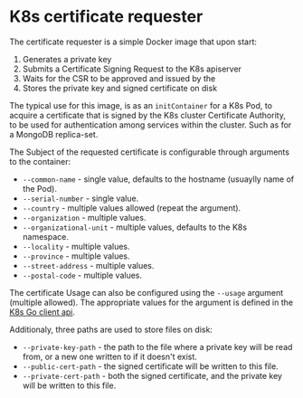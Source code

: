 # K8s certificate requester
The certificate requester is a simple Docker image that upon start:

1. Generates a private key
1. Submits a Certificate Signing Request to the K8s apiserver
1. Waits for the CSR to be approved and issued by the
1. Stores the private key and signed certificate on disk

The typical use for this image, is as an `initContainer` for a K8s Pod, to acquire a certificate that is signed by the K8s cluster Certificate Authority, to be used for authentication among services within the cluster. Such as for a MongoDB replica-set.

The Subject of the requested certificate is configurable through arguments to the container:
- `--common-name` - single value, defaults to the hostname (usuaylly name of the Pod).
- `--serial-number` - single value.
- `--country` - multiple values allowed (repeat the argument).
- `--organization` - multiple values.
- `--organizational-unit` - multiple values, defaults to the K8s namespace.
- `--locality` - multiple values.
- `--province` - multiple values.
- `--street-address` - multiple values.
- `--postal-code` - multiple values.

The certificate Usage can also be configured using the `--usage` argument (multiple allowed). The appropriate values for the argument is defined in the [K8s Go client api](https://godoc.org/k8s.io/api/certificates/v1beta1#KeyUsage).

Additionaly, three paths are used to store files on disk:
- `--private-key-path` - the path to the file where a private key will be read from, or a new one written to if it doesn't exist.
- `--public-cert-path` - the signed certificate will be written to this file.
- `--private-cert-path` - both the signed certificate, and the private key will be written to this file.